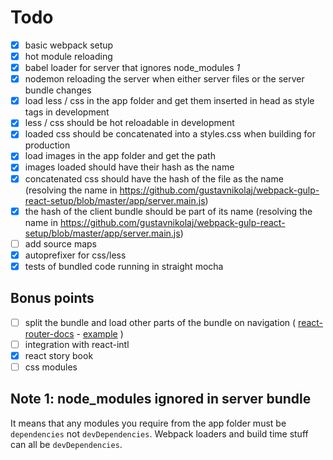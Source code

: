 # Todo

- [x] basic webpack setup
- [x] hot module reloading
- [x] babel loader for server that ignores node_modules *1*
- [x] nodemon reloading the server when either server files or the server bundle changes
- [x] load less / css in the app folder and get them inserted in head as style tags in development
- [x] less / css should be hot reloadable in development
- [x] loaded css should be concatenated into a styles.css when building for production
- [x] load images in the app folder and get the path
- [x] images loaded should have their hash as the name
- [x] concatenated css should have the hash of the file as the name (resolving the name in https://github.com/gustavnikolaj/webpack-gulp-react-setup/blob/master/app/server.main.js)
- [x] the hash of the client bundle should be part of its name (resolving the name in https://github.com/gustavnikolaj/webpack-gulp-react-setup/blob/master/app/server.main.js)
- [ ] add source maps
- [x] autoprefixer for css/less
- [x] tests of bundled code running in straight mocha

## Bonus points

- [ ] split the bundle and load other parts of the bundle on navigation ( [react-router-docs](https://github.com/reactjs/react-router/blob/master/docs/guides/DynamicRouting.md) - [example](https://github.com/ryanflorence/example-react-router-server-rendering-lazy-routes) )
- [ ] integration with react-intl
- [x] react story book
- [ ] css modules

## Note 1: node_modules ignored in server bundle

It means that any modules you require from the app folder must be `dependencies`
not `devDependencies`. Webpack loaders and build time stuff can all be
`devDependencies`.
